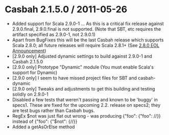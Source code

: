 Casbah 2.1.5.0 / 2011-05-26 
============================
  * Added support for Scala 2.9.0-1 ... As this is a critical fix release against 2.9.0.final, 2.9.0.final is not supported.  (Note that SBT, etc requires the artifact specified as 2.9.0-1, not 2.9.0.1)
  * Apart from BugFixes this will be the last Casbah release which supports Scala 2.8.0; all future releases will require Scala 2.8.1+ (See [2.8.0 EOL Announcement](http://groups.google.com/group/mongodb-casbah-users/browse_thread/thread/faea8dbd5f90aa25)) 
  * [2.9.0 only] Adjusted dynamic settings to build against 2.9.0-1 and Casbah 2.1.5.0
  * [2.9.0 only] Prototype "Dynamic" module (You must enable Scala's support for Dynamic)
  * [2.9.0 only] I seem to have missed project files for SBT and casbah-dynamic
  * [2.9.0 only] Tweaks and adjustments to get this building and testing solidly on 2.9.0-1
  * Disabled a few tests that weren't passing and known to be 'buggy' in specs1.  These are fixed for the upcoming 2.2. release on specs2; they are test bugs rather than Casbah bugs.
  * RegEx $not was just flat out wrong - was producing {"foo": {"foo": /<regex>/}} instead of {"foo": {"$not": {/<regex>/}}
  * Added a getAsOrElse method

